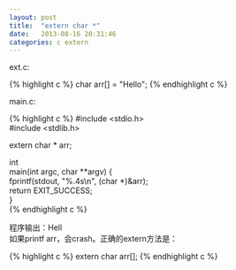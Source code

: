 ```yaml
---
layout: post
title:  "extern char *"
date:   2013-08-16 20:31:46
categories: c extern
---
```


ext.c:  

{% highlight c %}
char arr[] = "Hello";
{% endhighlight c %}

main.c:  

{% highlight c %}
#include <stdio.h>  
#include <stdlib.h>  

extern char * arr;  

int  
main(int argc, char **argv) {  
    fprintf(stdout, "%.4s\n", (char *)&arr);  
    return EXIT_SUCCESS;  
}  
{% endhighlight c %}

程序输出：Hell    
如果printf arr，会crash。正确的extern方法是：  

{% highlight c %}
extern char arr[];
{% endhighlight c %}
